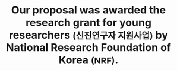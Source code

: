 ---
layout: news
title: Our proposal was awarded the research grant for young researchers <small>(신진연구자 지원사업)</small> by National Research Foundation of Korea <small>(NRF)</small>.
images:
members:
YYYY: "2017"
MM: "02"
DD:
alterlink: '#'
---